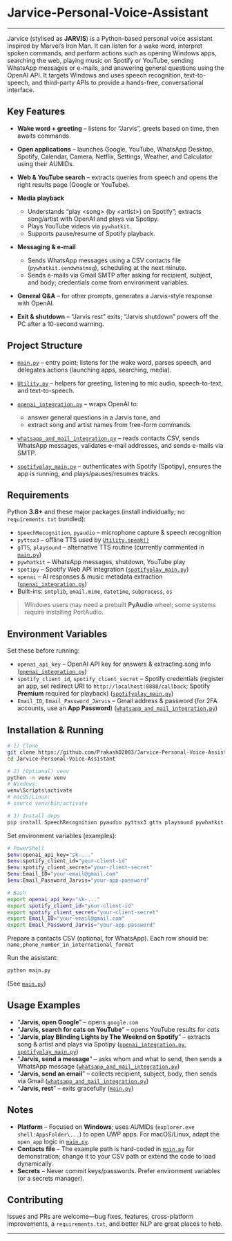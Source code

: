 

# Jarvice-Personal-Voice-Assistant
---
Jarvice (stylised as **JARVIS**) is a Python-based personal voice assistant inspired by Marvel’s Iron Man. It can listen for a wake word, interpret spoken commands, and perform actions such as opening Windows apps, searching the web, playing music on Spotify or YouTube, sending WhatsApp messages or e-mails, and answering general questions using the OpenAI API. It targets Windows and uses speech recognition, text-to-speech, and third-party APIs to provide a hands-free, conversational interface.

## Key Features

* **Wake word + greeting** – listens for “Jarvis”, greets based on time, then awaits commands.
* **Open applications** – launches Google, YouTube, WhatsApp Desktop, Spotify, Calendar, Camera, Netflix, Settings, Weather, and Calculator using their AUMIDs.
* **Web & YouTube search** – extracts queries from speech and opens the right results page (Google or YouTube).
* **Media playback**

  * Understands “play \<song> (by \<artist>) on Spotify”; extracts song/artist with OpenAI and plays via Spotipy.
  * Plays YouTube videos via `pywhatkit`.
  * Supports pause/resume of Spotify playback.
* **Messaging & e-mail**

  * Sends WhatsApp messages using a CSV contacts file (`pywhatkit.sendwhatmsg`), scheduling at the next minute.
  * Sends e-mails via Gmail SMTP after asking for recipient, subject, and body; credentials come from environment variables.
* **General Q\&A** – for other prompts, generates a Jarvis-style response with OpenAI.
* **Exit & shutdown** – “Jarvis rest” exits; “Jarvis shutdown” powers off the PC after a 10-second warning.

## Project Structure

* [`main.py`](https://github.com/PrakashD2003/Jarvice-Personal-Voice-Assistant/blob/8dbb6bc20c2d1c9031b4ca08fad2db941e1317d8/main.py) – entry point; listens for the wake word, parses speech, and delegates actions (launching apps, searching, media).
* [`Utility.py`](https://github.com/PrakashD2003/Jarvice-Personal-Voice-Assistant/blob/8dbb6bc20c2d1c9031b4ca08fad2db941e1317d8/Utility.py) – helpers for greeting, listening to mic audio, speech-to-text, and text-to-speech.
* [`openai_integration.py`](https://github.com/PrakashD2003/Jarvice-Personal-Voice-Assistant/blob/8dbb6bc20c2d1c9031b4ca08fad2db941e1317d8/openai_integration.py) – wraps OpenAI to:

  * answer general questions in a Jarvis tone, and
  * extract song and artist names from free-form commands.
* [`whatsapp_and_mail_integration.py`](https://github.com/PrakashD2003/Jarvice-Personal-Voice-Assistant/blob/8dbb6bc20c2d1c9031b4ca08fad2db941e1317d8/whatsapp_and_mail_integration.py) – reads contacts CSV, sends WhatsApp messages, validates e-mail addresses, and sends e-mails via SMTP.
* [`spotifyplay_main.py`](https://github.com/PrakashD2003/Jarvice-Personal-Voice-Assistant/blob/8dbb6bc20c2d1c9031b4ca08fad2db941e1317d8/spotifyplay_main.py) – authenticates with Spotify (Spotipy), ensures the app is running, and plays/pauses/resumes tracks.

## Requirements

Python **3.8+** and these major packages (install individually; no `requirements.txt` bundled):

* `SpeechRecognition`, `pyaudio` – microphone capture & speech recognition
* `pyttsx3` – offline TTS used by [`Utility.speak()`](https://github.com/PrakashD2003/Jarvice-Personal-Voice-Assistant/blob/8dbb6bc20c2d1c9031b4ca08fad2db941e1317d8/Utility.py#L63-L67)
* `gTTS`, `playsound` – alternative TTS routine (currently commented in [`main.py`](https://github.com/PrakashD2003/Jarvice-Personal-Voice-Assistant/blob/8dbb6bc20c2d1c9031b4ca08fad2db941e1317d8/main.py#L14-L20))
* `pywhatkit` – WhatsApp messages, shutdown, YouTube play
* `spotipy` – Spotify Web API integration ([`spotifyplay_main.py`](https://github.com/PrakashD2003/Jarvice-Personal-Voice-Assistant/blob/8dbb6bc20c2d1c9031b4ca08fad2db941e1317d8/spotifyplay_main.py))
* `openai` – AI responses & music metadata extraction ([`openai_integration.py`](https://github.com/PrakashD2003/Jarvice-Personal-Voice-Assistant/blob/8dbb6bc20c2d1c9031b4ca08fad2db941e1317d8/openai_integration.py))
* Built-ins: `smtplib`, `email.mime`, `datetime`, `subprocess`, `os`

> Windows users may need a prebuilt **PyAudio** wheel; some systems require installing PortAudio.

## Environment Variables

Set these before running:

* `openai_api_key` – OpenAI API key for answers & extracting song info ([`openai_integration.py`](https://github.com/PrakashD2003/Jarvice-Personal-Voice-Assistant/blob/8dbb6bc20c2d1c9031b4ca08fad2db941e1317d8/openai_integration.py#L4))
* `spotify_client_id`, `spotify_client_secret` – Spotify credentials (register an app, set redirect URI to `http://localhost:8888/callback`; Spotify **Premium** required for playback) ([`spotifyplay_main.py`](https://github.com/PrakashD2003/Jarvice-Personal-Voice-Assistant/blob/8dbb6bc20c2d1c9031b4ca08fad2db941e1317d8/spotifyplay_main.py#L7-L22))
* `Email_ID`, `Email_Password_Jarvis` – Gmail address & password (for 2FA accounts, use an **App Password**) ([`whatsapp_and_mail_integration.py`](https://github.com/PrakashD2003/Jarvice-Personal-Voice-Assistant/blob/8dbb6bc20c2d1c9031b4ca08fad2db941e1317d8/whatsapp_and_mail_integration.py#L92-L97))

## Installation & Running

```bash
# 1) Clone
git clone https://github.com/PrakashD2003/Jarvice-Personal-Voice-Assistant.git
cd Jarvice-Personal-Voice-Assistant

# 2) (Optional) venv
python -m venv venv
# Windows:
venv\Scripts\activate
# macOS/Linux:
# source venv/bin/activate

# 3) Install deps
pip install SpeechRecognition pyaudio pyttsx3 gtts playsound pywhatkit spotipy openai
```

Set environment variables (examples):

```bash
# PowerShell
$env:openai_api_key="sk-..."
$env:spotify_client_id="your-client-id"
$env:spotify_client_secret="your-client-secret"
$env:Email_ID="your-email@gmail.com"
$env:Email_Password_Jarvis="your-app-password"
```

```bash
# Bash
export openai_api_key="sk-..."
export spotify_client_id="your-client-id"
export spotify_client_secret="your-client-secret"
export Email_ID="your-email@gmail.com"
export Email_Password_Jarvis="your-app-password"
```

Prepare a contacts CSV (optional, for WhatsApp). Each row should be:
`name,phone_number_in_international_format`

Run the assistant:

```bash
python main.py
```

(See [`main.py`](https://github.com/PrakashD2003/Jarvice-Personal-Voice-Assistant/blob/8dbb6bc20c2d1c9031b4ca08fad2db941e1317d8/main.py))

## Usage Examples

* “**Jarvis, open Google**” – opens `google.com`
* “**Jarvis, search for cats on YouTube**” – opens YouTube results for *cats*
* “**Jarvis, play Blinding Lights by The Weeknd on Spotify**” – extracts song & artist and plays via Spotipy ([`openai_integration.py`](https://github.com/PrakashD2003/Jarvice-Personal-Voice-Assistant/blob/8dbb6bc20c2d1c9031b4ca08fad2db941e1317d8/openai_integration.py), [`spotifyplay_main.py`](https://github.com/PrakashD2003/Jarvice-Personal-Voice-Assistant/blob/8dbb6bc20c2d1c9031b4ca08fad2db941e1317d8/spotifyplay_main.py))
* “**Jarvis, send a message**” – asks whom and what to send, then sends a WhatsApp message ([`whatsapp_and_mail_integration.py`](https://github.com/PrakashD2003/Jarvice-Personal-Voice-Assistant/blob/8dbb6bc20c2d1c9031b4ca08fad2db941e1317d8/whatsapp_and_mail_integration.py))
* “**Jarvis, send an email**” – collects recipient, subject, body, then sends via Gmail ([`whatsapp_and_mail_integration.py`](https://github.com/PrakashD2003/Jarvice-Personal-Voice-Assistant/blob/8dbb6bc20c2d1c9031b4ca08fad2db941e1317d8/whatsapp_and_mail_integration.py))
* “**Jarvis, rest**” – exits gracefully ([`main.py`](https://github.com/PrakashD2003/Jarvice-Personal-Voice-Assistant/blob/8dbb6bc20c2d1c9031b4ca08fad2db941e1317d8/main.py))

## Notes

* **Platform** – Focused on **Windows**; uses AUMIDs (`explorer.exe shell:AppsFolder\...`) to open UWP apps. For macOS/Linux, adapt the `open_app` logic in [`main.py`](https://github.com/PrakashD2003/Jarvice-Personal-Voice-Assistant/blob/8dbb6bc20c2d1c9031b4ca08fad2db941e1317d8/main.py#L21-L33).
* **Contacts file** – The example path is hard-coded in [`main.py`](https://github.com/PrakashD2003/Jarvice-Personal-Voice-Assistant/blob/8dbb6bc20c2d1c9031b4ca08fad2db941e1317d8/main.py#L70-L73,L139-L141) for demonstration; change it to your CSV path or extend the code to load dynamically.
* **Secrets** – Never commit keys/passwords. Prefer environment variables (or a secrets manager).

## Contributing

Issues and PRs are welcome—bug fixes, features, cross-platform improvements, a `requirements.txt`, and better NLP are great places to help.



---

